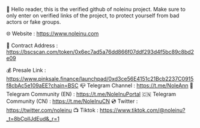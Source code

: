 👋 Hello reader, this is the verified github of noleinu project. Make sure to only enter on verified links of the project, to protect yourself from bad actors or fake groups.

🌐 Website : https://www.noleinu.com

🔰 Contract Address : https://bscscan.com/token/0x6ec7ad5a76dd866f07ddf293d4f5bc89c8bd2e09

💰 Presale Link : https://www.pinksale.finance/launchpad/0xd3ce56E4151c21Bcb2237C0915f8cbAc5e109aEE?chain=BSC
📪 Telegram Channel : https://t.me/NoleAnn
📩 Telegram Community (EN) : https://t.me/NoleInuPortal
🇨🇳 Telegram Community (CN) : https://t.me/NoleInuCN
💿 Twitter : https://twitter.com/noleinu
📺 Tiktok : https://www.tiktok.com/@noleinu?_t=8bCpIlJdEud&_r=1
